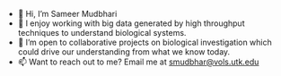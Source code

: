 - 👋 Hi, I’m Sameer Mudbhari
- 👀 I enjoy working with big data generated by high throughput techniques to understand biological systems. 
- 💞️ I’m open to collaborative projects on biological investigation which could drive our understanding from what we know today.
- 📫 Want to reach out to me? Email me at smudbhar@vols.utk.edu

<!---
sameermudbhari/sameermudbhari is a ✨ special ✨ repository because its `README.md` (this file) appears on your GitHub profile.
You can click the Preview link to take a look at your changes.
--->

